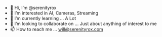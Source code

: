 - 👋 Hi, I’m @serenityrox
- 👀 I’m interested in AI, Cameras, Streaming
- 🌱 I’m currently learning ... A Lot
- 💞️ I’m looking to collaborate on ... Just about anything of interest to me
- 📫 How to reach me ... will@serenityrox.com

<!---
serenityrox/serenityrox is a ✨ special ✨ repository because its `README.md` (this file) appears on your GitHub profile.
You can click the Preview link to take a look at your changes.
--->
